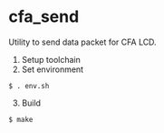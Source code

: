 # cfa_send
Utility to send data packet for CFA LCD.

1. Setup toolchain
2. Set environment
```
$ . env.sh
```
3. Build
```
$ make
```
